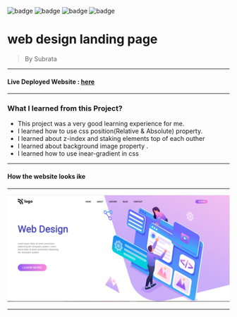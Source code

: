 
![badge](https://img.shields.io/badge/Made%20With-HTML%20%26%20CSS-brightgreen)
![badge](https://img.shields.io/badge/Mobile%20Responsive-No-orange)
![badge](https://img.shields.io/badge/Deployed-Yes-green)
![badge](https://img.shields.io/badge/Time%20Taken-4hrs-brightgreen)

# **web design landing page**

>By Subrata

-----
#### Live Deployed Website : [here](https://designs-landingpage.netlify.app/)

---
### What I learned from this Project?

- This project was a very good learning experience for me.
- I learned how to use css position(Relative & Absolute) property.
- I learned about z-index and staking elements top of each outher
- I learned about background image property .
- I learned how to use inear-gradient in css

---
#### How the website looks ike
---

![](thumbnail.png)

***






